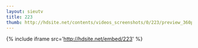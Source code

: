 ```yaml
---
layout: sieutv
title: 223
thumb: http://hdsite.net/contents/videos_screenshots/0/223/preview_360p.mp4.jpg
---
```

{% include iframe src='http://hdsite.net/embed/223' %}
 
